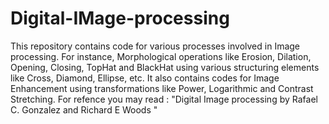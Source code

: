# Digital-IMage-processing

This repository contains code for various processes involved in Image processing. For instance, Morphological operations like Erosion, Dilation, Opening, Closing, TopHat and BlackHat using various structuring elements like Cross, Diamond, Ellipse, etc. 
It also contains codes for Image Enhancement using transformations like Power, Logarithmic and Contrast Stretching. 
For refence you may read : "Digital Image processing by Rafael C. Gonzalez and Richard E Woods " 

